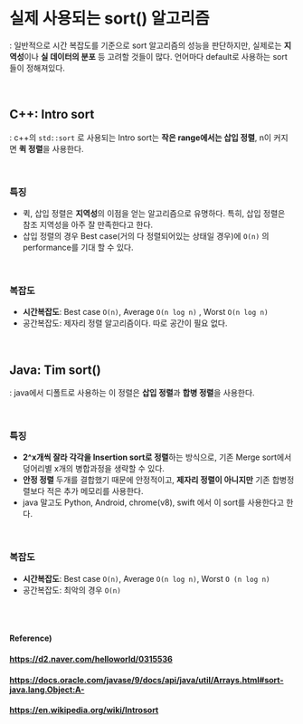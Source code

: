 # 실제 사용되는 sort() 알고리즘

: 일반적으로 시간 복잡도를 기준으로 sort 알고리즘의 성능을 판단하지만, 실제로는 **지역성**이나 **실 데이터의 분포** 등 고려할 것들이 많다. 언어마다 default로 사용하는 sort들이 정해져있다.

<br>

## C++: Intro sort

: c++의 `std::sort` 로 사용되는 Intro sort는 **작은 range에서는 삽입 정렬**, n이 커지면 **퀵 정렬**을 사용한다.

<br>

### 특징

* 퀵, 삽입 정렬은 **지역성**의 이점을 얻는 알고리즘으로 유명하다. 특히, 삽입 정렬은 참조 지역성을 아주 잘 만족한다고 한다.
* 삽입 정렬의 경우 Best case(거의 다 정렬되어있는 상태일 경우)에 `O(n)` 의 performance를 기대 할 수 있다.

<br>

### 복잡도

* **시간복잡도**: Best case `O(n)`, Average `O(n log n)` , Worst `O(n log n)`
* 공간복잡도: 제자리 정렬 알고리즘이다. 따로 공간이 필요 없다.

<Br>

## Java: Tim sort()

: java에서 디폴트로 사용하는 이 정렬은 **삽입 정렬**과 **합병 정렬**을 사용한다.

<br>

### 특징

* **2^x개씩 잘라 각각을 Insertion sort로 정렬**하는 방식으로, 기존 Merge sort에서 덩어리별 x개의 병합과정을 생략할 수 있다.
* **안정 정렬** 두개를 결합했기 때문에 안정적이고, **제자리 정렬이 아니지만** 기존 합병정렬보다 적은 추가 메모리를 사용한다.
* java 말고도 Python, Android, chrome(v8), swift 에서 이 sort를 사용한다고 한다.

<br>

### 복잡도

* **시간복잡도**: Best case `O(n)`, Average `O(n log n)`, Worst `O (n log n)`
* 공간복잡도: 최악의 경우 `O(n)`

<br><br>

#### Reference)

#### https://d2.naver.com/helloworld/0315536

#### https://docs.oracle.com/javase/9/docs/api/java/util/Arrays.html#sort-java.lang.Object:A-

#### https://en.wikipedia.org/wiki/Introsort
